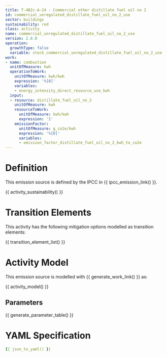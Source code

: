 ```yaml
---
title: T-4B2c-A-24 - Commercial other distillate fuel oil no 2
id: commercial_unregulated_distillate_fuel_oil_no_2_use
sector: buildings
sustainability: red
class: activity
name: commercial_unregulated_distillate_fuel_oil_no_2_use
version: 2.0.0
operation:
  growthType: false
  variable: stock_commercial_unregulated_distillate_fuel_oil_no_2_use
work:
- name: combustion
  unitOfMeasure: kwh
  operationToWork:
    unitOfMeasure: kwh/kwh
    expression: '%[0]'
    variables:
    - energy_intensity_direct_resource_use_kwh
  input:
  - resource: distillate_fuel_oil_no_2
    unitOfMeasure: kwh
    resourceToWork:
      unitOfMeasure: kwh/kwh
      expression: '1'
    emissionFactor:
      unitOfMeasure: g_co2e/kwh
      expression: '%[0]'
      variables:
      - emission_factor_distillate_fuel_oil_no_2_kwh_to_co2e
---
```

# Definition
This emission source is defined by the IPCC in {{ ipcc_emission_link() }}.


{{ activity_sustainability() }}

# Transition Elements

This activity has the following mitigation options modelled as transition elements:

{{ transition_element_list() }}

# Activity Model
This emission source is modelled with {{ generate_work_link() }} as:

{{ activity_model() }}

## Parameters

{{ generate_parameter_table() }}

# YAML Specification

```yaml
{{ json_to_yaml() }}
```
